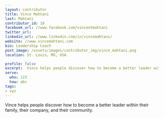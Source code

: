 ```yaml
---
layout: contributor
title: Vince Mahtani
last: Mahtani
contributor_id: 18
facebook_url: //www.facebook.com/vincentmahtani
twitter_url: 
linkedin_url: //www.linkedin.com/in/vincemahtani/
website: //www.vincemahtani.com
bio: Leadership Coach
post_image: /assets/images/contributor_img/vince_mahtani.png
location: St. Louis, MO, USA

profile: false
excerpt:  Vince helps people discover how to become a better leader within their family, their company, and their community. 
serve:
  who: 123
  how: abc
tags:
- xyz
---
```


Vince helps people discover how to become a better leader within their family, their company, and their community. 
